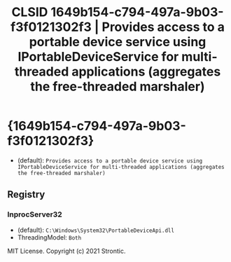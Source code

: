 ﻿---
title: "CLSID 1649b154-c794-497a-9b03-f3f0121302f3 | Provides access to a portable device service using IPortableDeviceService for multi-threaded applications (aggregates the free-threaded marshaler)"
excerpt: What is COM-Object CLSID 1649b154-c794-497a-9b03-f3f0121302f3?
---

# {1649b154-c794-497a-9b03-f3f0121302f3}

* (default): `Provides access to a portable device service using IPortableDeviceService for multi-threaded applications (aggregates the free-threaded marshaler)`

## Registry


### InprocServer32

* (default): `C:\Windows\System32\PortableDeviceApi.dll`
* ThreadingModel: `Both`

MIT License. Copyright (c) 2021 Strontic.



